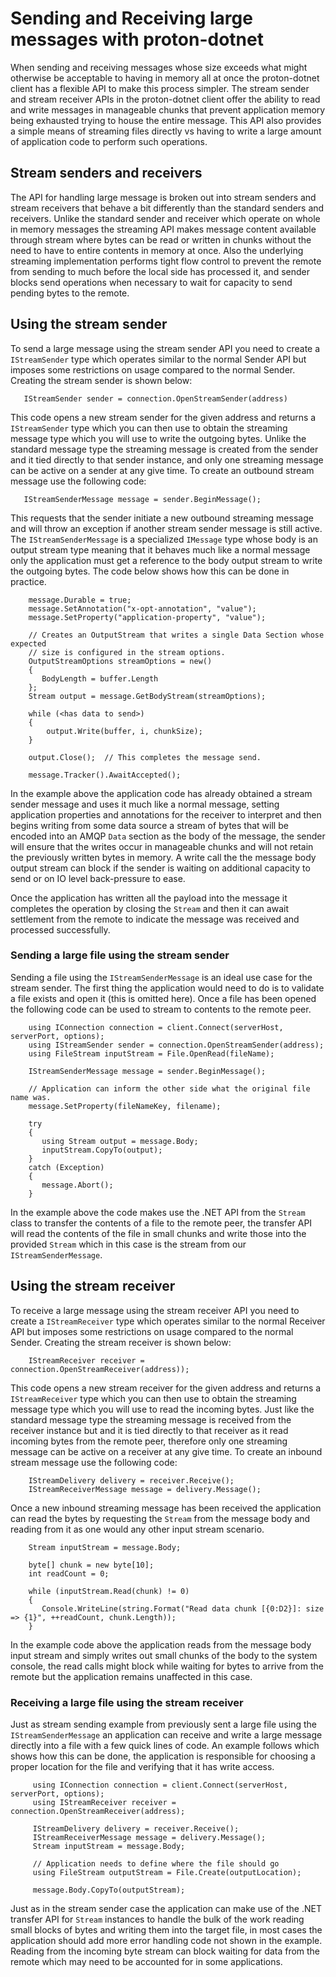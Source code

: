 # Sending and Receiving large messages with proton-dotnet

When sending and receiving messages whose size exceeds what might otherwise be acceptable to having in memory all at once the proton-dotnet client has a flexible API to make this process simpler. The stream sender and stream receiver APIs in the proton-dotnet client offer the ability to read and write messages in manageable chunks that prevent application memory being exhausted trying to house the entire message. This API also provides a simple means of streaming files directly vs having to write a large amount of application code to perform such operations.

## Stream senders and receivers

The API for handling large message is broken out into stream senders and stream receivers that behave a bit differently than the standard senders and receivers. Unlike the standard sender and receiver which operate on whole in memory messages the streaming API makes message content available through stream where bytes can be read or written in chunks without the need to have to entire contents in memory at once.  Also the underlying streaming implementation performs tight flow control to prevent the remote from sending to much before the local side has processed it, and sender blocks send operations when necessary to wait for capacity to send pending bytes to the remote.

## Using the stream sender

To send a large message using the stream sender API you need to create a ``IStreamSender`` type which operates similar to the normal Sender API but imposes some restrictions on usage compared to the normal Sender.  Creating the stream sender is shown below:

```
   IStreamSender sender = connection.OpenStreamSender(address)
```

This code opens a new stream sender for the given address and returns a ``IStreamSender`` type which you can then use to obtain the streaming message type which you will use to write the outgoing bytes. Unlike the standard message type the streaming message is created from the sender and it tied directly to that sender instance, and only one streaming message can be active on a sender at any give time. To create an outbound stream message use the following code:

```
   IStreamSenderMessage message = sender.BeginMessage();
```

This requests that the sender initiate a new outbound streaming message and will throw an exception if another stream sender message is still active. The ``IStreamSenderMessage`` is a specialized ``IMessage`` type whose body is an output stream type meaning that it behaves much like a normal message only the application must get a reference to the body output stream to write the outgoing bytes. The code below shows how this can be done in practice.

```
    message.Durable = true;
    message.SetAnnotation("x-opt-annotation", "value");
    message.SetProperty("application-property", "value");

    // Creates an OutputStream that writes a single Data Section whose expected
    // size is configured in the stream options.
    OutputStreamOptions streamOptions = new()
    {
       BodyLength = buffer.Length
    };
    Stream output = message.GetBodyStream(streamOptions);

    while (<has data to send>)
    {
        output.Write(buffer, i, chunkSize);
    }

    output.Close();  // This completes the message send.

    message.Tracker().AwaitAccepted();
```

In the example above the application code has already obtained a stream sender message and uses it much like a normal message, setting application properties and annotations for the receiver to interpret and then begins writing from some data source a stream of bytes that will be encoded into an AMQP ``Data`` section as the body of the message, the sender will ensure that the writes occur in manageable chunks and will not retain the previously written bytes in memory. A write call the the message body output stream can block if the sender is waiting on additional capacity to send or on IO level back-pressure to ease.

Once the application has written all the payload into the message it completes the operation by closing the ``Stream`` and then it can await settlement from the remote to indicate the message was received and processed successfully.

### Sending a large file using the stream sender

Sending a file using the ``IStreamSenderMessage`` is an ideal use case for the stream sender. The first thing the application would need to do is to validate a file exists and open it (this is omitted here). Once a file has been opened the following code can be used to stream to contents to the remote peer.

```
    using IConnection connection = client.Connect(serverHost, serverPort, options);
    using IStreamSender sender = connection.OpenStreamSender(address);
    using FileStream inputStream = File.OpenRead(fileName);

    IStreamSenderMessage message = sender.BeginMessage();

    // Application can inform the other side what the original file name was.
    message.SetProperty(fileNameKey, filename);

    try
    {
       using Stream output = message.Body;
       inputStream.CopyTo(output);
    }
    catch (Exception)
    {
       message.Abort();
    }
```

In the example above the code makes use the .NET API from the ``Stream`` class to transfer the contents of a file to the remote peer, the transfer API will read the contents of the file in small chunks and write those into the provided ``Stream`` which in this case is the stream from our ``IStreamSenderMessage``.

## Using the stream receiver

To receive a large message using the stream receiver API you need to create a ``IStreamReceiver`` type which operates similar to the normal Receiver API but imposes some restrictions on usage compared to the normal Sender.  Creating the stream receiver is shown below:

```
    IStreamReceiver receiver = connection.OpenStreamReceiver(address));
```

This code opens a new stream receiver for the given address and returns a ``IStreamReceiver`` type which you can then use to obtain the streaming message type which you will use to read the incoming bytes. Just like the standard message type the streaming message is received from the receiver instance but and it is tied directly to that receiver as it read incoming bytes from the remote peer, therefore only one streaming message can be active on a receiver at any give time. To create an inbound stream message use the following code:

```
    IStreamDelivery delivery = receiver.Receive();
    IStreamReceiverMessage message = delivery.Message();
```

Once a new inbound streaming message has been received the application can read the bytes by requesting the ``Stream`` from the message body and reading from it as one would any other input stream scenario.

```
    Stream inputStream = message.Body;

    byte[] chunk = new byte[10];
    int readCount = 0;

    while (inputStream.Read(chunk) != 0)
    {
       Console.WriteLine(string.Format("Read data chunk [{0:D2}]: size => {1}", ++readCount, chunk.Length));
    }

```

In the example code above the application reads from the message body input stream and simply writes out small chunks of the body to the system console, the read calls might block while waiting for bytes to arrive from the remote but the application remains unaffected in this case.

### Receiving a large file using the stream receiver

Just as stream sending example from previously sent a large file using the ``IStreamSenderMessage`` an application can receive and write a large message directly into a file with a few quick lines of code.  An example follows which shows how this can be done, the application is responsible for choosing a proper location for the file and verifying that it has write access.

```
     using IConnection connection = client.Connect(serverHost, serverPort, options);
     using IStreamReceiver receiver = connection.OpenStreamReceiver(address);

     IStreamDelivery delivery = receiver.Receive();
     IStreamReceiverMessage message = delivery.Message();
     Stream inputStream = message.Body;

     // Application needs to define where the file should go
     using FileStream outputStream = File.Create(outputLocation);

     message.Body.CopyTo(outputStream);

```

Just as in the stream sender case the application can make use of the .NET transfer API for ``Stream`` instances to handle the bulk of the work reading small blocks of bytes and writing them into the target file, in most cases the application should add more error handling code not shown in the example. Reading from the incoming byte stream can block waiting for data from the remote which may need to be accounted for in some applications.

